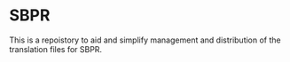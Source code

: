 # SBPR
This is a repoistory to aid and simplify management and distribution of the translation files for SBPR.
